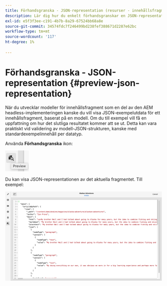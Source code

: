 ```yaml
---
title: Förhandsgranska - JSON-representation (resurser - innehållsfragment)
description: Lär dig hur du enkelt förhandsgranskar en JSON-representation av dina innehållsfragment när du implementerar AEM headless-lösning.
exl-id: e5f3f3ee-c191-4b7b-8a29-67524bb68a8e
source-git-commit: 34574fdc7f246499bd238fef388671d2287e62bc
workflow-type: tm+mt
source-wordcount: '117'
ht-degree: 1%

---
```


# Förhandsgranska - JSON-representation {#preview-json-representation}

När du utvecklar modeller för innehållsfragment som en del av den AEM headless-implementeringen kanske du vill visa JSON-exempelutdata för ett innehållsfragment, baserat på en modell. Om du till exempel vill få en uppfattning om hur det slutliga resultatet kommer att se ut. Detta kan vara praktiskt vid validering av modell-JSON-strukturen, kanske med standardexempelinnehåll per datatyp.

Använda **Förhandsgranska** ikon:

![Innehållsfragmentsredigeraren - fliken Förhandsgranska](assets/cfm-preview-01.png)

Du kan visa JSON-representationen av det aktuella fragmentet. Till exempel:

![Innehållsfragmentredigerare - förhandsgranskning av ett fragment](assets/cfm-preview-02.png)
